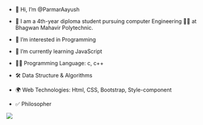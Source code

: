 - 👋 Hi, I’m @ParmarAayush
- 🏫  I am a 4th-year diploma student pursuing computer Engineering 🧑‍🎓 at Bhagwan Mahavir Polytechnic. 
- 👀 I’m interested in Programming
- 🌱 I’m currently learning JavaScript

- 👨‍💻 Programming Language: c, c++
- 🛠️ Data Structure & Algorithms 
- 🌍 Web Technologies: Html, CSS, Bootstrap, Style-component
- ✅ Philosopher

<img src = "https://github-readme-stats.vercel.app/api?username=ParmarAayush&&show_icons=true&title_color=ffffff&icon_color=bb2acf&text_color=daf7dc&bg_color=151515">

<!---
ParmarAayush/ParmarAayush is a ✨ special ✨ repository because its `README.md` (this file) appears on your GitHub profile.
You can click the Preview link to take a look at your changes.
--->
